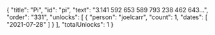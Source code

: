 {
  "title": "Pi",
  "id": "pi",
  "text": "3.141 592 653 589 793 238 462 643…",
  "order": "331",
  "unlocks": [
    {
      "person": "joelcarr",
      "count": 1,
      "dates": [
        "2021-07-28"
      ]
    }
  ],
  "totalUnlocks": 1
}